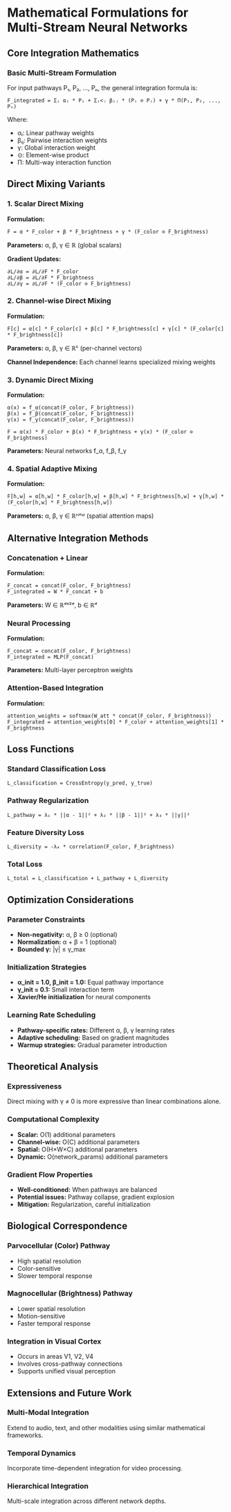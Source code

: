 # Mathematical Formulations for Multi-Stream Neural Networks

## Core Integration Mathematics

### Basic Multi-Stream Formulation
For input pathways P₁, P₂, ..., Pₙ, the general integration formula is:

```
F_integrated = Σᵢ αᵢ * Pᵢ + Σᵢ<ⱼ βᵢⱼ * (Pᵢ ⊙ Pⱼ) + γ * Π(P₁, P₂, ..., Pₙ)
```

Where:
- αᵢ: Linear pathway weights
- βᵢⱼ: Pairwise interaction weights  
- γ: Global interaction weight
- ⊙: Element-wise product
- Π: Multi-way interaction function

## Direct Mixing Variants

### 1. Scalar Direct Mixing
**Formulation:**
```
F = α * F_color + β * F_brightness + γ * (F_color ⊙ F_brightness)
```

**Parameters:** α, β, γ ∈ ℝ (global scalars)

**Gradient Updates:**
```
∂L/∂α = ∂L/∂F * F_color
∂L/∂β = ∂L/∂F * F_brightness  
∂L/∂γ = ∂L/∂F * (F_color ⊙ F_brightness)
```

### 2. Channel-wise Direct Mixing
**Formulation:**
```
F[c] = α[c] * F_color[c] + β[c] * F_brightness[c] + γ[c] * (F_color[c] * F_brightness[c])
```

**Parameters:** α, β, γ ∈ ℝᶜ (per-channel vectors)

**Channel Independence:** Each channel learns specialized mixing weights

### 3. Dynamic Direct Mixing
**Formulation:**
```
α(x) = f_α(concat(F_color, F_brightness))
β(x) = f_β(concat(F_color, F_brightness))  
γ(x) = f_γ(concat(F_color, F_brightness))

F = α(x) * F_color + β(x) * F_brightness + γ(x) * (F_color ⊙ F_brightness)
```

**Parameters:** Neural networks f_α, f_β, f_γ

### 4. Spatial Adaptive Mixing
**Formulation:**
```
F[h,w] = α[h,w] * F_color[h,w] + β[h,w] * F_brightness[h,w] + γ[h,w] * (F_color[h,w] * F_brightness[h,w])
```

**Parameters:** α, β, γ ∈ ℝᴴˣᵂ (spatial attention maps)

## Alternative Integration Methods

### Concatenation + Linear
**Formulation:**
```
F_concat = concat(F_color, F_brightness)
F_integrated = W * F_concat + b
```

**Parameters:** W ∈ ℝᵈˣ²ᵈ, b ∈ ℝᵈ

### Neural Processing
**Formulation:**
```
F_concat = concat(F_color, F_brightness)
F_integrated = MLP(F_concat)
```

**Parameters:** Multi-layer perceptron weights

### Attention-Based Integration
**Formulation:**
```
attention_weights = softmax(W_att * concat(F_color, F_brightness))
F_integrated = attention_weights[0] * F_color + attention_weights[1] * F_brightness
```

## Loss Functions

### Standard Classification Loss
```
L_classification = CrossEntropy(y_pred, y_true)
```

### Pathway Regularization
```
L_pathway = λ₁ * ||α - 1||² + λ₂ * ||β - 1||² + λ₃ * ||γ||²
```

### Feature Diversity Loss
```
L_diversity = -λ₄ * correlation(F_color, F_brightness)
```

### Total Loss
```
L_total = L_classification + L_pathway + L_diversity
```

## Optimization Considerations

### Parameter Constraints
- **Non-negativity:** α, β ≥ 0 (optional)
- **Normalization:** α + β = 1 (optional)
- **Bounded γ:** |γ| ≤ γ_max

### Initialization Strategies
- **α_init = 1.0, β_init = 1.0:** Equal pathway importance
- **γ_init = 0.1:** Small interaction term
- **Xavier/He initialization** for neural components

### Learning Rate Scheduling
- **Pathway-specific rates:** Different α, β, γ learning rates
- **Adaptive scheduling:** Based on gradient magnitudes
- **Warmup strategies:** Gradual parameter introduction

## Theoretical Analysis

### Expressiveness
Direct mixing with γ ≠ 0 is more expressive than linear combinations alone.

### Computational Complexity
- **Scalar:** O(1) additional parameters
- **Channel-wise:** O(C) additional parameters  
- **Spatial:** O(H×W×C) additional parameters
- **Dynamic:** O(network_params) additional parameters

### Gradient Flow Properties
- **Well-conditioned:** When pathways are balanced
- **Potential issues:** Pathway collapse, gradient explosion
- **Mitigation:** Regularization, careful initialization

## Biological Correspondence

### Parvocellular (Color) Pathway
- High spatial resolution
- Color-sensitive
- Slower temporal response

### Magnocellular (Brightness) Pathway  
- Lower spatial resolution
- Motion-sensitive
- Faster temporal response

### Integration in Visual Cortex
- Occurs in areas V1, V2, V4
- Involves cross-pathway connections
- Supports unified visual perception

## Extensions and Future Work

### Multi-Modal Integration
Extend to audio, text, and other modalities using similar mathematical frameworks.

### Temporal Dynamics
Incorporate time-dependent integration for video processing.

### Hierarchical Integration
Multi-scale integration across different network depths.
